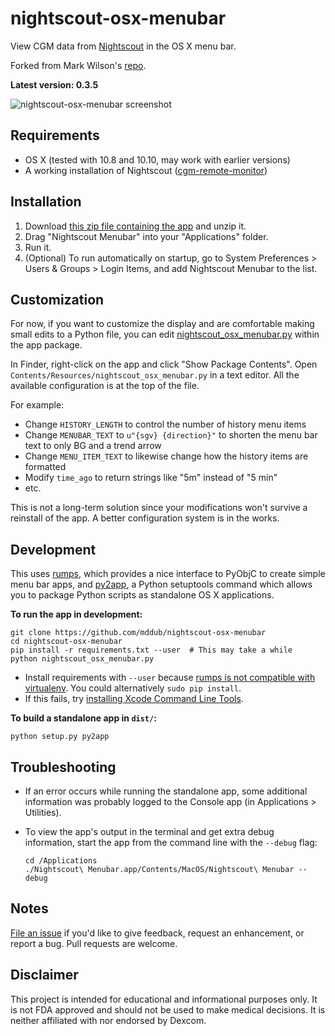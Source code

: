 # nightscout-osx-menubar

View CGM data from [Nightscout] in the OS X menu bar.

Forked from Mark Wilson's [repo][original nightscout-osx-menubar project].

**Latest version: 0.3.5**

![nightscout-osx-menubar screenshot](https://raw.githubusercontent.com/mrinnetmaki/nightscout-osx-menubar/master/screenshot.png)

## Requirements

* OS X (tested with 10.8 and 10.10, may work with earlier versions)
* A working installation of Nightscout ([cgm-remote-monitor])

## Installation

1. Download [this zip file containing the app][release-zip] and unzip it.
1. Drag "Nightscout Menubar" into your "Applications" folder.
1. Run it.
1. (Optional) To run automatically on startup, go to System Preferences > Users & Groups > Login Items, and add Nightscout Menubar to the list.

## Customization

For now, if you want to customize the display and are comfortable making small edits to a Python file, you can edit [nightscout_osx_menubar.py] within the app package.

In Finder, right-click on the app and click "Show Package Contents". Open `Contents/Resources/nightscout_osx_menubar.py` in a text editor. All the available configuration is at the top of the file.

For example:

* Change `HISTORY_LENGTH` to control the number of history menu items
* Change `MENUBAR_TEXT` to `u"{sgv} {direction}"` to shorten the menu bar text to only BG and a trend arrow
* Change `MENU_ITEM_TEXT` to likewise change how the history items are formatted
* Modify `time_ago` to return strings like "5m" instead of "5 min"
* etc.

This is not a long-term solution since your modifications won't survive a reinstall of the app. A better configuration system is in the works.

## Development

This uses [rumps], which provides a nice interface to PyObjC to create simple menu bar apps, and [py2app], a Python setuptools command which allows you to package Python scripts as standalone OS X applications.

**To run the app in development:**

```
git clone https://github.com/mddub/nightscout-osx-menubar
cd nightscout-osx-menubar
pip install -r requirements.txt --user  # This may take a while
python nightscout_osx_menubar.py
```

* Install requirements with `--user` because [rumps is not compatible with virtualenv][rumps-virtualenv]. You could alternatively `sudo pip install`.
* If this fails, try [installing Xcode Command Line Tools][xcode-cli].

**To build a standalone app in `dist/`:**

```
python setup.py py2app
```

## Troubleshooting

* If an error occurs while running the standalone app, some additional information was probably logged to the Console app (in Applications > Utilities).

* To view the app's output in the terminal and get extra debug information, start the app from the command line with the `--debug` flag:
  ```
  cd /Applications
  ./Nightscout\ Menubar.app/Contents/MacOS/Nightscout\ Menubar --debug
  ```

## Notes

[File an issue] if you'd like to give feedback, request an enhancement, or report a bug. Pull requests are welcome.

## Disclaimer

This project is intended for educational and informational purposes only. It is not FDA approved and should not be used to make medical decisions. It is neither affiliated with nor endorsed by Dexcom.

[Nightscout]: http://www.nightscout.info/
[cgm-remote-monitor]: https://github.com/nightscout/cgm-remote-monitor
[original nightscout-osx-menubar project]: https://github.com/mddub/nightscout-osx-menubar/
[release-zip]: https://github.com/mrinnetmaki/nightscout-osx-menubar/raw/master/release/nightscout-osx-menubar-0.3.5.zip
[nightscout_osx_menubar.py]: https://github.com/mrinnetmaki/nightscout-osx-menubar/blob/master/nightscout_osx_menubar.py
[rumps]: https://github.com/jaredks/rumps
[py2app]: https://pythonhosted.org/py2app/
[rumps-virtualenv]: https://github.com/jaredks/rumps/issues/9
[xcode-cli]: http://stackoverflow.com/questions/20929689/git-clone-command-not-working-in-mac-terminal
[file an issue]: https://github.com/mrinnetmaki/nightscout-osx-menubar/issues
